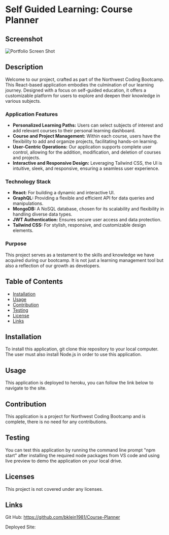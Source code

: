 # Self Guided Learning: Course Planner

## Screenshot
![Portfolio Screen Shot](./client/public/booksearchss.PNG)


## Description
Welcome to our project, crafted as part of the Northwest Coding Bootcamp. This React-based application embodies the culmination of our learning journey. Designed with a focus on self-guided education, it offers a customizable platform for users to explore and deepen their knowledge in various subjects.

### Application Features
- **Personalized Learning Paths:** Users can select subjects of interest and add relevant courses to their personal learning dashboard.
- **Course and Project Management:** Within each course, users have the flexibility to add and organize projects, facilitating hands-on learning.
- **User-Centric Operations:** Our application supports complete user control, allowing for the addition, modification, and deletion of courses and projects.
- **Interactive and Responsive Design:** Leveraging Tailwind CSS, the UI is intuitive, sleek, and responsive, ensuring a seamless user experience.

### Technology Stack
- **React:** For building a dynamic and interactive UI.
- **GraphQL:** Providing a flexible and efficient API for data queries and manipulations.
- **MongoDB:** A NoSQL database, chosen for its scalability and flexibility in handling diverse data types.
- **JWT Authentication:** Ensures secure user access and data protection.
- **Tailwind CSS:** For stylish, responsive, and customizable design elements.

### Purpose
This project serves as a testament to the skills and knowledge we have acquired during our bootcamp. It is not just a learning management tool but also a reflection of our growth as developers.

## Table of Contents
  - [Installation](#installation)
  - [Usage](#usage)
  - [Contribution](#contribution)
  - [Testing](#testing)
  - [License](#license)
  - [Links](#Links)

 ## Installation 
 To install this application, git clone thie repository to your local computer. The user must also install Node.js in order to use this application.

 ## Usage
This application is deployed to heroku, you can follow the link below to navigate to the site.

## Contribution
This application is a project for Northwest Coding Bootcamp and is complete, there is no need for any contributions.

## Testing
You can test this application  by running the command line prompt "npm start" after installing the required node packages from VS code and using live preview to demo the application on your local drive.

## Licenses
This project is not covered under any licenses.

## Links
Git Hub: https://github.com/bklein1981/Course-Planner

Deployed Site: 
